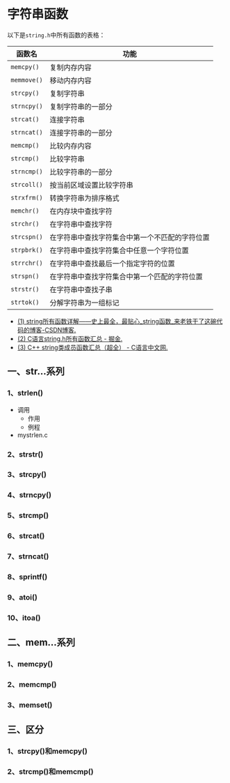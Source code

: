 # 字符串函数

以下是`string.h`中所有函数的表格：

| 函数名      | 功能                                           |
| ----------- | ---------------------------------------------- |
| `memcpy()`  | 复制内存内容                                   |
| `memmove()` | 移动内存内容                                   |
| `strcpy()`  | 复制字符串                                     |
| `strncpy()` | 复制字符串的一部分                             |
| `strcat()`  | 连接字符串                                     |
| `strncat()` | 连接字符串的一部分                             |
| `memcmp()`  | 比较内存内容                                   |
| `strcmp()`  | 比较字符串                                     |
| `strncmp()` | 比较字符串的一部分                             |
| `strcoll()` | 按当前区域设置比较字符串                       |
| `strxfrm()` | 转换字符串为排序格式                           |
| `memchr()`  | 在内存块中查找字符                             |
| `strchr()`  | 在字符串中查找字符                             |
| `strcspn()` | 在字符串中查找字符集合中第一个不匹配的字符位置 |
| `strpbrk()` | 在字符串中查找字符集合中任意一个字符位置       |
| `strrchr()` | 在字符串中查找最后一个指定字符的位置           |
| `strspn()`  | 在字符串中查找字符集合中第一个匹配的字符位置   |
| `strstr()`  | 在字符串中查找子串                             |
| `strtok()`  | 分解字符串为一组标记                           |

- [(1) string所有函数详解——史上最全，最贴心_string函数_来老铁干了这碗代码的博客-CSDN博客. ](https://blog.csdn.net/weixin_43899069/article/details/113035468)
- [(2) C语言string.h所有函数汇总 - 掘金.]( https://juejin.cn/post/7200377381613125669)
- [(3) C++ string类成员函数汇总（超全） - C语言中文网.](http://c.biancheng.net/view/1441.html)

## 一、str...系列

### 1、strlen()

- 调用
  - 作用
  - 例程
- mystrlen.c

### 2、strstr()



### 3、strcpy()



### 4、strncpy()



### 5、strcmp()

### 6、strcat()

### 7、strncat()



### 8、sprintf()



### 9、atoi()



### 10、itoa()



## 二、mem...系列

### 1、memcpy()



### 2、memcmp()



### 3、memset()

## 三、区分

### 1、strcpy()和memcpy()



### 2、strcmp()和memcmp()



